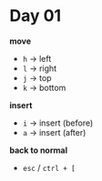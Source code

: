 <!--
 * @Author: Ada
 * @Date: 2022-06-01 20:56:41
 * @LastEditTime: 2022-06-12 12:31:32
 * @Description: vim direction
-->

# Day 01

**move**
* `h` -> left
* `l` -> right
* `j` -> top
* `k` -> bottom

**insert**
* `i` -> insert (before)
* `a` -> insert (after)

**back to normal**
* `esc` / `ctrl + [`

